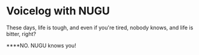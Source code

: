 # Voicelog with NUGU 
 These days, life is tough, and even if you're tired, nobody knows, and life is bitter, right?
 
 ****NO.
 NUGU knows you!